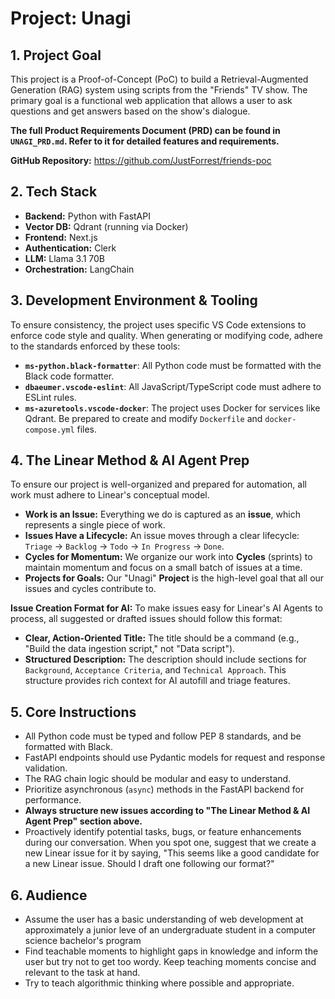 # Project: Unagi

## 1. Project Goal

This project is a Proof-of-Concept (PoC) to build a Retrieval-Augmented Generation (RAG) system using scripts from the "Friends" TV show. The primary goal is a functional web application that allows a user to ask questions and get answers based on the show's dialogue.

**The full Product Requirements Document (PRD) can be found in `UNAGI_PRD.md`. Refer to it for detailed features and requirements.**

**GitHub Repository:** https://github.com/JustForrest/friends-poc

## 2. Tech Stack

- **Backend:** Python with FastAPI
- **Vector DB:** Qdrant (running via Docker)
- **Frontend:** Next.js
- **Authentication:** Clerk
- **LLM:** Llama 3.1 70B
- **Orchestration:** LangChain

## 3. Development Environment & Tooling

To ensure consistency, the project uses specific VS Code extensions to enforce code style and quality. When generating or modifying code, adhere to the standards enforced by these tools:

- **`ms-python.black-formatter`**: All Python code must be formatted with the Black code formatter.
- **`dbaeumer.vscode-eslint`**: All JavaScript/TypeScript code must adhere to ESLint rules.
- **`ms-azuretools.vscode-docker`**: The project uses Docker for services like Qdrant. Be prepared to create and modify `Dockerfile` and `docker-compose.yml` files.

## 4. The Linear Method & AI Agent Prep

To ensure our project is well-organized and prepared for automation, all work must adhere to Linear's conceptual model.

- **Work is an Issue:** Everything we do is captured as an **issue**, which represents a single piece of work.
- **Issues Have a Lifecycle:** An issue moves through a clear lifecycle: `Triage` -> `Backlog` -> `Todo` -> `In Progress` -> `Done`.
- **Cycles for Momentum:** We organize our work into **Cycles** (sprints) to maintain momentum and focus on a small batch of issues at a time.
- **Projects for Goals:** Our "Unagi" **Project** is the high-level goal that all our issues and cycles contribute to.

**Issue Creation Format for AI:**
To make issues easy for Linear's AI Agents to process, all suggested or drafted issues should follow this format:

- **Clear, Action-Oriented Title:** The title should be a command (e.g., "Build the data ingestion script," not "Data script").
- **Structured Description:** The description should include sections for `Background`, `Acceptance Criteria`, and `Technical Approach`. This structure provides rich context for AI autofill and triage features.

## 5. Core Instructions

- All Python code must be typed and follow PEP 8 standards, and be formatted with Black.
- FastAPI endpoints should use Pydantic models for request and response validation.
- The RAG chain logic should be modular and easy to understand.
- Prioritize asynchronous (`async`) methods in the FastAPI backend for performance.
- **Always structure new issues according to "The Linear Method & AI Agent Prep" section above.**
- Proactively identify potential tasks, bugs, or feature enhancements during our conversation. When you spot one, suggest that we create a new Linear issue for it by saying, "This seems like a good candidate for a new Linear issue. Should I draft one following our format?"

## 6. Audience

- Assume the user has a basic understanding of web development at approximately a junior leve of an undergraduate student in a computer science bachelor's program
- Find teachable moments to highlight gaps in knowledge and inform the user but try not to get too wordy. Keep teaching moments concise and relevant to the task at hand.
- Try to teach algorithmic thinking where possible and appropriate.
